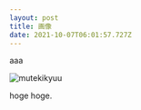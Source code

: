 ```yaml
---
layout: post
title: 画像
date: 2021-10-07T06:01:57.727Z
---
```

aaa

![mutekikyuu](/assets/uploads/無敵級_ビリーバー-single.jpg "nakasu")

hoge hoge.